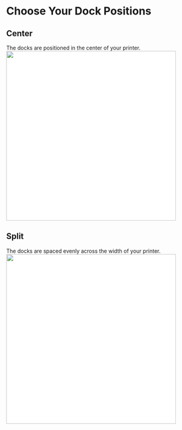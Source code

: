 # Choose Your Dock Positions
## Center
The docks are positioned in the center of your printer.
<img src="/images/Voron_350_60mm_4tools_center_TPU.svg" style="margin:0px;background-color: #FFFFFF;" width="450"/>
## Split
The docks are spaced evenly across the width of your printer.
<img src="/images/Voron_350_60mm_4tools_split_TPU.svg" style="margin:0px;background-color: #FFFFFF;" width="450"/>
